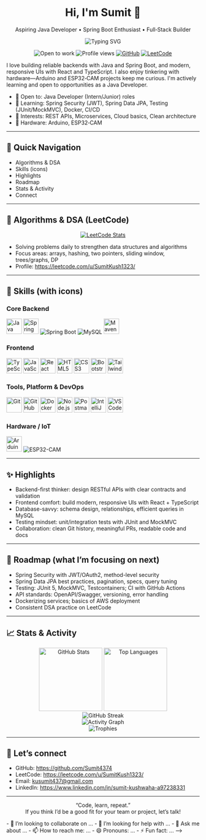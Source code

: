 
<!--
**Sumit4374/Sumit4374** is a ✨ _special_ ✨ repository because its `README.md` (this file) appears on your GitHub profile.

Here are some ideas to get you started:

- 🔭 I’m currently working on ...
- 🌱 I’m currently learning ...<!--
Tip: Replace placeholders like your-email and your-LinkedIn before using.
This profile README is optimized for recruiters: concise intro, strong visuals, and quick links to your skills and activity.
-->

<div align="center">

# Hi, I'm Sumit 👋  
Aspiring Java Developer • Spring Boot Enthusiast • Full‑Stack Builder

<!-- Typing SVG -->
<img src="https://readme-typing-svg.demolab.com?lines=Aspiring+Java+Developer;Spring+Boot+Enthusiast;React+%2B+TypeScript+Frontend;DSA+on+LeetCode;IoT:+Arduino+%26+ESP32-CAM;Always+learning+%26+building!&center=true&width=900&height=45&color=00C853&vCenter=true&pause=1000&size=22" alt="Typing SVG" />

<!-- Badges -->
<p>
  <img alt="Open to work" src="https://img.shields.io/badge/Open_to_Work-Yes-success?style=for-the-badge" />
  <img alt="Profile views" src="https://komarev.com/ghpvc/?username=Sumit4374&style=for-the-badge&color=blueviolet" />
  <a href="https://github.com/Sumit4374?tab=repositories"><img alt="GitHub" src="https://img.shields.io/badge/GitHub-Sumit4374-181717?style=for-the-badge&logo=github" /></a>
  <a href="https://leetcode.com/u/SumitKush1323/"><img alt="LeetCode" src="https://img.shields.io/badge/LeetCode-SumitKush1323-FFA116?style=for-the-badge&logo=leetcode&logoColor=black" /></a>
</p>

</div>

I love building reliable backends with Java and Spring Boot, and modern, responsive UIs with React and TypeScript. I also enjoy tinkering with hardware—Arduino and ESP32‑CAM projects keep me curious. I'm actively learning and open to opportunities as a Java Developer.

- 💼 Open to: Java Developer (Intern/Junior) roles
- 🌱 Learning: Spring Security (JWT), Spring Data JPA, Testing (JUnit/MockMVC), Docker, CI/CD
- 🧪 Interests: REST APIs, Microservices, Cloud basics, Clean architecture
- 🤖 Hardware: Arduino, ESP32‑CAM

---

## 🔎 Quick Navigation
- Algorithms & DSA
- Skills (icons)
- Highlights
- Roadmap
- Stats & Activity
- Connect

---

## 🧩 Algorithms & DSA (LeetCode)

<p align="center">
  <a href="https://leetcode.com/u/SumitKush1323/">
    <img alt="LeetCode Stats" src="https://leetcard.jacoblin.cool/SumitKush1323?theme=dark&font=JetBrains%20Mono&ext=activity,contest&radius=8" />
  </a>
</p>

- Solving problems daily to strengthen data structures and algorithms
- Focus areas: arrays, hashing, two pointers, sliding window, trees/graphs, DP
- Profile: https://leetcode.com/u/SumitKush1323/

---

## 🔧 Skills (with icons)

<!-- Adjust heights to your taste -->

### Core Backend
<p>
  <img alt="Java" src="https://cdn.jsdelivr.net/gh/devicons/devicon/icons/java/java-original.svg" height="40" />
  <img alt="Spring" src="https://cdn.jsdelivr.net/gh/devicons/devicon/icons/spring/spring-original.svg" height="40" />
  <img alt="Spring Boot" src="https://img.shields.io/badge/Spring%20Boot-6DB33F?style=for-the-badge&logo=springboot&logoColor=white" />
  <img alt="MySQL" src="https://img.shields.io/badge/MySQL-005E86?style=for-the-badge&logo=mysql&logoColor=white" />
  <img alt="Maven" src="https://cdn.jsdelivr.net/gh/devicons/devicon/icons/maven/maven-original.svg" height="40" />

### Frontend
<p>
  <img alt="TypeScript" src="https://cdn.jsdelivr.net/gh/devicons/devicon/icons/typescript/typescript-original.svg" height="40" />
  <img alt="JavaScript" src="https://cdn.jsdelivr.net/gh/devicons/devicon/icons/javascript/javascript-original.svg" height="40" />
  <img alt="React" src="https://cdn.jsdelivr.net/gh/devicons/devicon/icons/react/react-original.svg" height="40" />
  <img alt="HTML5" src="https://cdn.jsdelivr.net/gh/devicons/devicon/icons/html5/html5-original.svg" height="40" />
  <img alt="CSS3" src="https://cdn.jsdelivr.net/gh/devicons/devicon/icons/css3/css3-original.svg" height="40" />
  <img alt="Bootstrap" src="https://cdn.jsdelivr.net/gh/devicons/devicon/icons/bootstrap/bootstrap-original.svg" height="40" />
  <img alt="Tailwind CSS" src="https://cdn.jsdelivr.net/gh/devicons/devicon/icons/tailwindcss/tailwindcss-original.svg" height="40" />
</p>

### Tools, Platform & DevOps
<p>
  <img alt="Git" src="https://cdn.jsdelivr.net/gh/devicons/devicon/icons/git/git-original.svg" height="40" />
  <!-- Using SimpleIcons for consistent contrast across themes -->
  <img alt="GitHub" src="https://cdn.simpleicons.org/github/181717" height="40" />
  <img alt="Docker" src="https://cdn.jsdelivr.net/gh/devicons/devicon/icons/docker/docker-original.svg" height="40" />
  <img alt="Node.js" src="https://cdn.jsdelivr.net/gh/devicons/devicon/icons/nodejs/nodejs-original.svg" height="40" />
  <img alt="Postman" src="https://cdn.jsdelivr.net/gh/devicons/devicon/icons/postman/postman-original.svg" height="40" />
  <img alt="IntelliJ IDEA" src="https://cdn.jsdelivr.net/gh/devicons/devicon/icons/intellij/intellij-original.svg" height="40" />
  <img alt="VS Code" src="https://cdn.jsdelivr.net/gh/devicons/devicon/icons/vscode/vscode-original.svg" height="40" />
</p>

### Hardware / IoT
<p>
  <img alt="Arduino" src="https://cdn.jsdelivr.net/gh/devicons/devicon/icons/arduino/arduino-original.svg" height="40" />
  <img alt="ESP32-CAM" src="https://img.shields.io/badge/ESP32--CAM-E7352C?style=for-the-badge&logo=espressif&logoColor=white" />
</p>

---

## ✨ Highlights

- Backend-first thinker: design RESTful APIs with clear contracts and validation
- Frontend comfort: build modern, responsive UIs with React + TypeScript
- Database-savvy: schema design, relationships, efficient queries in MySQL
- Testing mindset: unit/integration tests with JUnit and MockMVC
- Collaboration: clean Git history, meaningful PRs, readable code and docs

---

## 🧭 Roadmap (what I’m focusing on next)

- Spring Security with JWT/OAuth2, method-level security
- Spring Data JPA best practices, pagination, specs, query tuning
- Testing: JUnit 5, MockMVC, Testcontainers; CI with GitHub Actions
- API standards: OpenAPI/Swagger, versioning, error handling
- Dockerizing services; basics of AWS deployment
- Consistent DSA practice on LeetCode

---

## 📈 Stats & Activity

<div align="center">
  
<!-- Main stats -->
<img height="165" alt="GitHub Stats" src="https://github-readme-stats.vercel.app/api?username=Sumit4374&show_icons=true&theme=react" />
<img height="165" alt="Top Languages" src="https://github-readme-stats.vercel.app/api/top-langs/?username=Sumit4374&layout=compact&theme=react" />

<!-- Streak -->
<br/>
<img alt="GitHub Streak" src="https://streak-stats.demolab.com?user=Sumit4374&theme=react&hide_border=false" />

<!-- Activity graph -->
<br/>
<img alt="Activity Graph" src="https://github-readme-activity-graph.vercel.app/graph?username=Sumit4374&theme=react-dark" />

<!-- Trophies -->
<br/>
<img alt="Trophies" src="https://github-profile-trophy.vercel.app/?username=Sumit4374&theme=algolia&row=1&margin-w=10&no-frame=true" />

</div>

---

## 🤝 Let’s connect

- GitHub: https://github.com/Sumit4374
- LeetCode: https://leetcode.com/u/SumitKush1323/
- Email: kusumit437@gmail.com
- LinkedIn: https://www.linkedin.com/in/sumit-kushwaha-a97238331
<!-- Add resume/portfolio link if available -->
<!-- <a href="your-portfolio-link">Portfolio</a> • <a href="your-resume-link">Resume</a> -->

---

<div align="center">
  
“Code, learn, repeat.”  
If you think I’d be a good fit for your team or project, let’s talk!

</div>
- 👯 I’m looking to collaborate on ...
- 🤔 I’m looking for help with ...
- 💬 Ask me about ...
- 📫 How to reach me: ...
- 😄 Pronouns: ...
- ⚡ Fun fact: ...
-->
